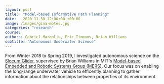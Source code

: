 ```yaml
---
layout: post
title:  "Model-based Informative Path Planning"
date:   2020-11-30 12:00:00 +00:00
image: /images/gina-motes.jpg
categories: "research"
course: 
authors: Gabriel Margolis, Eric Timmons, Brian Williams
subtitle: "Autonomous Underwater Science"
---
```


From Winter 2018 to Spring 2019, I investigated autonomous science on the [Slocum Glider](https://www.video.teledynemarine.com/video/35861012/slocum-glider-overview), supervised by Brian Williams in MIT's [Model-based Embedded and Robotic Systems Group (MERS)](http://groups.csail.mit.edu/mers/). Our focus was on enabling the long-range underwater vehicle to efficently planning to gather information about the relationships between properties of its environment. 